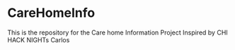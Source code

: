# CareHomeInfo
This is the repository for the Care home Information Project Inspired by CHI HACK NIGHTs 
Carlos